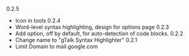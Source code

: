 0.2.5
 - Icon in tools
0.2.4
 - Word-level syntax highlighting, design for options page
0.2.3
 - Add option, off by default, for auto-detection of code blocks.
0.2.2
 - Change name to "gTalk Syntax Highlighter"
0.2.1
 - Limit Domain to mail.google.com